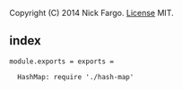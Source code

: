 Copyright (C) 2014 Nick Fargo. [License][] MIT.



## index

    module.exports = exports =

      HashMap: require './hash-map'




[License]: https://raw.github.com/nickfargo/pim/master/LICENSE
